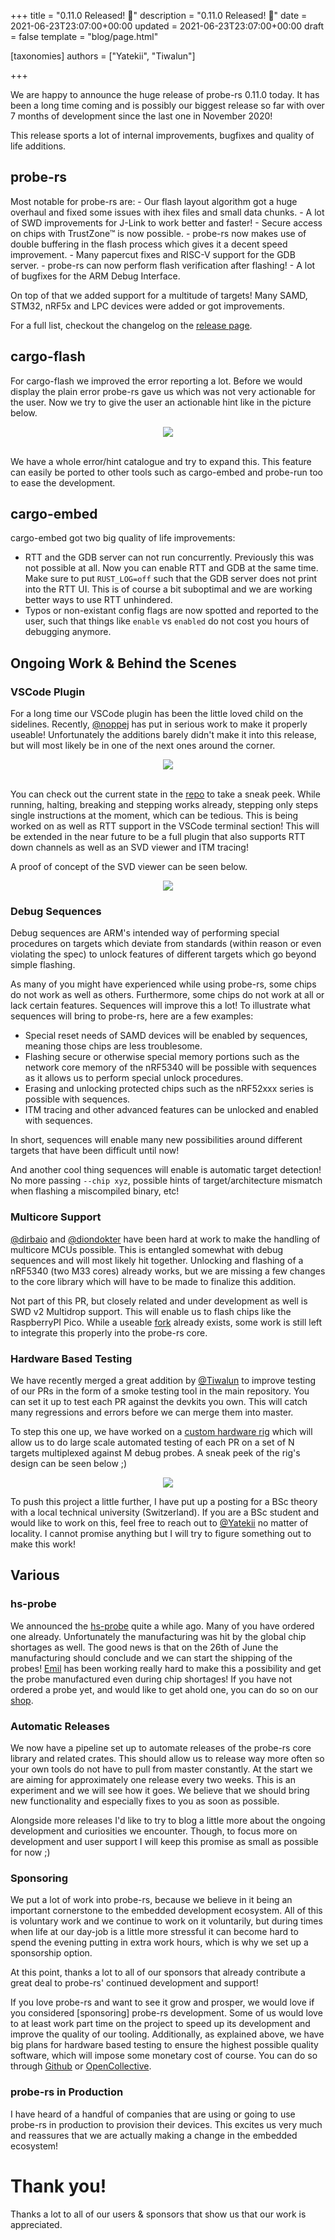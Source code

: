 +++
title = "0.11.0 Released! 🎉"
description = "0.11.0 Released! 🎉"
date = 2021-06-23T23:07:00+00:00
updated = 2021-06-23T23:07:00+00:00
draft = false
template = "blog/page.html"

[taxonomies]
authors = ["Yatekii", "Tiwalun"]

+++

We are happy to announce the huge release of probe-rs 0.11.0 today.
It has been a long time coming and is possibly our biggest release so far with over 7 months of development since the last one in November 2020!

This release sports a lot of internal improvements, bugfixes and quality of life additions.

## probe-rs

Most notable for probe-rs are:
    - Our flash layout algorithm got a huge overhaul and fixed some issues with ihex files and small data chunks.
    - A lot of SWD improvements for J-Link to work better and faster!
    - Secure access on chips with TrustZone™ is now possible.
    - probe-rs now makes use of double buffering in the flash process which gives it a decent speed improvement.
    - Many papercut fixes and RISC-V support for the GDB server.
    - probe-rs can now perform flash verification after flashing!
    - A lot of bugfixes for the ARM Debug Interface.

On top of that we added support for a multitude of targets!
Many SAMD, STM32, nRF5x and LPC devices were added or got improvements.

For a full list, checkout the changelog on the [release page](https://github.com/probe-rs/probe-rs/releases/tag/v0.11.0).

## cargo-flash

For cargo-flash we improved the error reporting a lot. Before we would display the plain error probe-rs gave us which was not very actionable for the user.
Now we try to give the user an actionable hint like in the picture below.

<center><img src="/img/release-0.11.0/cargo-flash-hints.png" style="max-width:100%"></center>
<br>

We have a whole error/hint catalogue and try to expand this. This feature can easily be ported to other tools such as cargo-embed and probe-run too to ease the development.

## cargo-embed

cargo-embed got two big quality of life improvements:

- RTT and the GDB server can not run concurrently. Previously this was not possible at all. Now you can enable RTT and GDB at the same time. Make sure to put `RUST_LOG=off` such that the GDB server does not print into the RTT UI. This is of course a bit suboptimal and we are working better ways to use RTT unhindered.
- Typos or non-existant config flags are now spotted and reported to the user, such that things like `enable` vs `enabled` do not cost you hours of debugging anymore.

## Ongoing Work & Behind the Scenes

### VSCode Plugin

For a long time our VSCode plugin has been the little loved child on the sidelines. Recently, [@noppej](https://github.com/noppej) has put in serious work to make it properly useable! Unfortunately the additions barely didn't make it into this release, but will most likely be in one of the next ones around the corner.

<center><img src="/img/release-0.11.0/probe-rs-debugger.gif" style="max-width:100%"></center>
<br>

You can check out the current state in the [repo](https://github.com/probe-rs/vscode) to take a sneak peek.
While running, halting, breaking and stepping works already, stepping only steps single instructions at the moment, which can be tedious.
This is being worked on as well as RTT support in the VSCode terminal section! This will be extended in the near future to be a full plugin that also supports RTT down channels as well as an SVD viewer and ITM tracing!

A proof of concept of the SVD viewer can be seen below.

<center><img src="/img/release-0.11.0/svd-viewer.jpeg" style="max-width:100%"></center>

### Debug Sequences

Debug sequences are ARM's intended way of performing special procedures on targets which deviate from standards (within reason or even violating the spec) to unlock features of different targets which go beyond simple flashing.

As many of you might have experienced while using probe-rs, some chips do not work as well as others. Furthermore, some chips do not work at all or lack certain features. Sequences will improve this a lot!
To illustrate what sequences will bring to probe-rs, here are a few examples:

- Special reset needs of SAMD devices will be enabled by sequences, meaning those chips are less troublesome.
- Flashing secure or otherwise special memory portions such as the network core memory of the nRF5340 will be possible with sequences as it allows us to perform special unlock procedures.
- Erasing and unlocking protected chips such as the nRF52xxx series is possible with sequences.
- ITM tracing and other advanced features can be unlocked and enabled with sequences.

In short, sequences will enable many new possibilities around different targets that have been difficult until now!

And another cool thing sequences will enable is automatic target detection! No more passing `--chip xyz`, possible hints of target/architecture mismatch when flashing a miscompiled binary, etc!

### Multicore Support

[@dirbaio](https://github.com/Dirbaio) and [@diondokter](https://github.com/diondokter) have been hard at work to make the handling of multicore MCUs possible.
This is entangled somewhat with debug sequences and will most likely hit together.
Unlocking and flashing of a nRF5340 (two M33 cores) already works, but we are missing a few changes to the core library which will have to be made to finalize this addition.

Not part of this PR, but closely related and under development as well is SWD v2 Multidrop support. This will enable us to flash chips like the RaspberryPI Pico. While a useable [fork](https://github.com/rp-rs/probe-rs) already exists, some work is still left to integrate this properly into the probe-rs core.

### Hardware Based Testing

We have recently merged a great addition by [@Tiwalun](https://github.com/Tiwalun) to improve testing of our PRs in the form of a smoke testing tool in the main repository.
You can set it up to test each PR against the devkits you own. This will catch many regressions and errors before we can merge them into master.

To step this one up, we have worked on a [custom hardware rig](https://github.com/probe-rs/hive) which will allow us to do large scale automated testing of each PR on a set of N targets multiplexed against M debug probes.
A sneak peek of the rig's design can be seen below ;)

<center><img src="/img/release-0.11.0/hive.jpg" style="max-width:100%"></center>

To push this project a little further, I have put up a posting for a BSc theory with a local technical university (Switzerland). If you are a BSc student and would like to work on this, feel free to reach out to [@Yatekii](https://github.com/Yatekii) no matter of locality. I cannot promise anything but I will try to figure something out to make this work!

## Various

### hs-probe

We announced the [hs-probe](https://github.com/probe-rs/hs-probe) quite a while ago. Many of you have ordered one already. Unfortunately the manufacturing was hit by the global chip shortages as well. The good news is that on the 26th of June the manufacturing should conclude and we can start the shipping of the probes!
[Emil](https://github.com/korken89) has been working really hard to make this a possibility and get the probe manufactured even during chip shortages!
If you have not ordered a probe yet, and would like to get ahold one, you can do so on our [shop](https://shop.probe.rs/).

### Automatic Releases

We now have a pipeline set up to automate releases of the probe-rs core library and related crates. This should allow us to release way more often so your own tools do not have to pull from master constantly.
At the start we are aiming for approximately one release every two weeks. This is an experiment and we will see how it goes. We believe that we should bring new functionality and especially fixes to you as soon as possible.

Alongside more releases I'd like to try to blog a little more about the ongoing development and curiosities we encounter. Though, to focus more on development and user support I will keep this promise as small as possible for now ;)

### Sponsoring

We put a lot of work into probe-rs, because we believe in it being an important cornerstone to the embedded development ecosystem.
All of this is voluntary work and we continue to work on it voluntarily, but during times when life at our day-job is a little more stressful it can become hard to spend the evening putting in extra work hours, which is why we set up a sponsorship option.

At this point, thanks a lot to all of our sponsors that already contribute a great deal to probe-rs' continued development and support!

If you love probe-rs and want to see it grow and prosper, we would love if you considered [sponsoring] probe-rs development. Some of us would love to at least work part time on the project to speed up its development and improve the quality of our tooling. Additionally, as explained above, we have big plans for hardware based testing to ensure the highest possible quality software, which will impose some monetary cost of course.
You can do so through [Github](https://github.com/sponsors/probe-rs) or [OpenCollective](https://opencollective.com/probe-rs).

### probe-rs in Production

I have heard of a handful of companies that are using or going to use probe-rs in production to provision their devices. This excites us very much and reassures that we are actually making a change in the embedded ecosystem!

# Thank you!

Thanks a lot to all of our users & sponsors that show us that our work is appreciated.